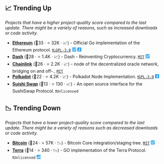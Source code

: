 ## 📈 Trending Up

_Projects that have a higher project-quality score compared to the last update. There might be a variety of reasons, such as increased downloads or code activity._

- <b><a href="https://github.com/ethereum/go-ethereum">Ethereum</a></b> (🥇33 ·  ⭐ 32K · 📈) - Official Go implementation of the Ethereum protocol. <code><a href="http://bit.ly/37RvQcA">❗️LGPL-3.0</a></code> <code><img src="icons/PoW.png" style="display:inline;" width="13" height="13"></code> <code><img src="icons/PoS.png" style="display:inline;" width="13" height="13"></code>
- <b><a href="https://github.com/dashpay/dash">Dash</a></b> (🥈28 ·  ⭐ 1.4K · 📈) - Dash - Reinventing Cryptocurrency. <code><a href="http://bit.ly/34MBwT8">MIT</a></code> <code><img src="icons/PoW.png" style="display:inline;" width="13" height="13"></code>
- <b><a href="https://github.com/smartcontractkit/chainlink">Chainlink</a></b> (🥈26 ·  ⭐ 2.2K · 📈) - node of the decentralized oracle network, bridging on and off-.. <code><a href="http://bit.ly/34MBwT8">MIT</a></code>
- <b><a href="https://github.com/paritytech/polkadot">Polkadot</a></b> (🥉22 ·  ⭐ 4.2K · 📈) - Polkadot Node Implementation. <code><a href="http://bit.ly/2M0xdwT">❗️GPL-3.0</a></code> <code><img src="icons/PoS.png" style="display:inline;" width="13" height="13"></code>
- <b><a href="https://github.com/sushiswap/sushiswap-interface">Suishi Swap</a></b> (🥉13 ·  ⭐ 130 · 📈) - An open source interface for the SushiSwap Protocol. <code>❗Unlicensed</code>

## 📉 Trending Down

_Projects that have a lower project-quality score compared to the last update. There might be a variety of reasons such as decreased downloads or code activity._

- <b><a href="https://github.com/bitcoin/bitcoin">Bitcoin</a></b> (🥈24 ·  ⭐ 57K · 📉) - Bitcoin Core integration/staging tree. <code><a href="http://bit.ly/34MBwT8">MIT</a></code> <code><img src="icons/PoW.png" style="display:inline;" width="13" height="13"></code>
- <b><a href="https://github.com/terra-money/core">Terra</a></b> (🥉14 ·  ⭐ 340 · 📉) - GO implementation of the Terra Protocol. <code>❗Unlicensed</code> <code><img src="icons/dPoS.png" style="display:inline;" width="13" height="13"></code>

